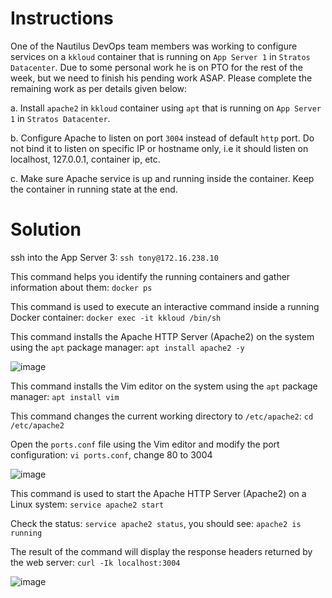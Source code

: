 # Instructions

One of the Nautilus DevOps team members was working to configure services on a `kkloud` container that is running on `App Server 1` in `Stratos Datacenter`.
 Due to some personal work he is on PTO for the rest of the week, but we
 need to finish his pending work ASAP. Please complete the remaining 
work as per details given below:

a. Install `apache2` in `kkloud` container using `apt` that is running on  `App Server 1` in `Stratos Datacenter`.

b. Configure Apache to listen on port `3004` instead of default `http`
 port. Do not bind it to listen on specific IP or hostname only, i.e it 
should listen on localhost, 127.0.0.1, container ip, etc.

c. Make sure Apache service is up and running inside the container. Keep the container in running state at the end.

# Solution

ssh into the App Server 3: `ssh tony@172.16.238.10`

This command helps you identify the running containers and gather information about them: `docker ps`

This command is used to execute an interactive command inside a running Docker container: `docker exec -it kkloud /bin/sh`

This command installs the Apache HTTP Server (Apache2) on the system using the `apt` package manager: `apt install apache2 -y`

![image](https://github.com/janaom/KodeKloud-Engineer-2.0/assets/83917694/b0ada5e7-a09a-4930-9168-bc4843017fab)

This command installs the Vim editor on the system using the `apt` package manager: `apt install vim`

This command changes the current working directory to `/etc/apache2`: `cd /etc/apache2`

Open the `ports.conf` file using the Vim editor and modify the port configuration: `vi ports.conf`, change 80 to 3004

![image](https://github.com/janaom/KodeKloud-Engineer-2.0/assets/83917694/9672b742-e6e3-4eb2-b92c-d8564604bb0c)

This command is used to start the Apache HTTP Server (Apache2) on a Linux system: `service apache2 start`

Check the status: `service apache2 status`, you should see: `apache2 is running`

The result of the command will display the response headers returned by the web server: `curl -Ik localhost:3004`

![image](https://github.com/janaom/KodeKloud-Engineer-2.0/assets/83917694/5c57708e-0f99-40d8-856c-29e67fad7a44)
